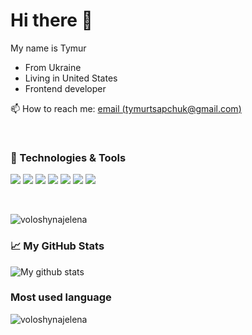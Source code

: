 # Hi there 👋

My name is Tymur

* From Ukraine
* Living in United States
* Frontend developer

📫 How to reach me: [email (tymurtsapchuk@gmail.com)](mailto:tymurtsapchuk@gmail.com)

<br/>

### 🔧 Technologies & Tools

![](https://img.shields.io/badge/Code-JavaScript-informational?style=flat-square&logo=javascript&logoColor=white&color=2bbc8a)
![](https://img.shields.io/badge/Code-Angular-informational?style=flat-square&logo=angular&logoColor=white&color=2bbc8a)
![](https://img.shields.io/badge/Code-TypeScript-informational?style=flat-square&logo=typescript&logoColor=white&color=2bbc8a)
![](https://img.shields.io/badge/Code-CSS%7Ccss_In_JS%7CPostCSS-informational?style=flat-square&logo=css3&logoColor=white&color=2bbc8a)
![](https://img.shields.io/badge/Tools-Docker-informational?style=flat&logo=Docker&logoColor=white&color=2bbc8a)
![](https://img.shields.io/badge/Tools-Git-informational?style=flat&logo=Git&logoColor=white&color=2bbc8a)
![](https://img.shields.io/badge/Shell-Bash-informational?style=flat-square&logo=gnu-bash&logoColor=white&color=2bbc8a)


<br/>

<p align="left"> <img src="https://komarev.com/ghpvc/?username=voloshynajelena&label=Profile%20views&color=0e75b6&style=flat" alt="voloshynajelena" /> </p>

### 📈 My GitHub Stats
  
![My github stats](https://github-readme-stats.vercel.app/api?username=voloshynajelena&show_icons=true&count_private=true&hide=stars)




### Most used language

<img align="left" src="https://github-readme-stats.vercel.app/api/top-langs?username=voloshynajelena&show_icons=true&locale=en&layout=compact" alt="voloshynajelena" />

<br/>

<!--
**voloshynajelena/voloshynajelena** is a ✨ _special_ ✨ repository because its `README.md` (this file) appears on your GitHub profile.

